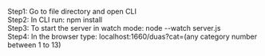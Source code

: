 Step1: Go to file directory and open CLI <br/>
Step2: In CLI run: npm install <br/>
Step3: To start the server in watch mode: node --watch server.js <br/>
Step4: In the browser type: localhost:1660/duas?cat=(any category number between 1 to 13) <br/>
